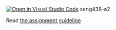 [![Open in Visual Studio Code](https://classroom.github.com/assets/open-in-vscode-c66648af7eb3fe8bc4f294546bfd86ef473780cde1dea487d3c4ff354943c9ae.svg)](https://classroom.github.com/online_ide?assignment_repo_id=9928586&assignment_repo_type=AssignmentRepo)
seng438-a2

Read [the assignment guideline](seng438-a2.md) 
